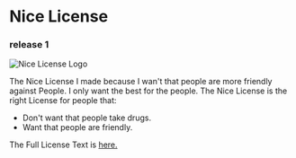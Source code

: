 # Nice License
### release 1

![Nice License Logo](http://runazaz.github.io/nicelicense.png)

The Nice License I made because I wan't that people are more friendly against People. I only want the best for the people. The Nice License is the right License for people that:
- Don't want that people take drugs.
- Want that people are friendly.

The Full License Text is [here.](http://runazaz.github.io/LICENSE)
